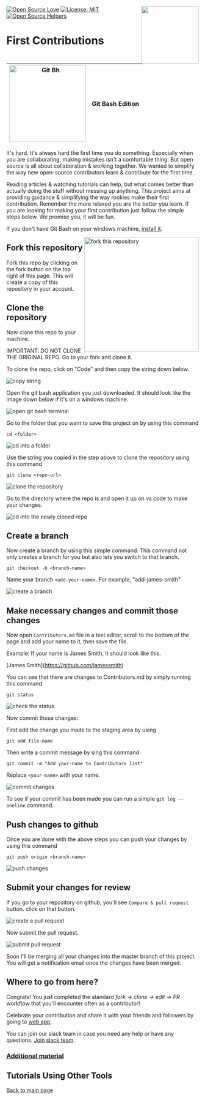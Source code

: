 [![Open Source Love](https://badges.frapsoft.com/os/v1/open-source.svg?v=103)](https://github.com/ellerbrock/open-source-badges/)
[<img align="right" width="150" src="https://firstcontributions.github.io/assets/gui-tool-tutorials/github-desktop-old-version-tutorial/join-slack-team.png">](https://join.slack.com/t/firstcontributors/shared_invite/zt-1hg51qkgm-Xc7HxhsiPYNN3ofX2_I8FA)
[![License: MIT](https://img.shields.io/badge/License-MIT-green.svg)](https://opensource.org/licenses/MIT)
[![Open Source Helpers](https://www.codetriage.com/roshanjossey/first-contributions/badges/users.svg)](https://www.codetriage.com/roshanjossey/first-contributions)

# First Contributions

| <img alt="Git Bh" src="https://cdn.icon-icons.com/icons2/2699/PNG/512/git_scm_logo_icon_170096.png" width="200"> | Git Bash Edition |
| ------------------------------------------------------------------------------------------------------------------ | ---------------- |

It's hard. It's always hard the first time you do something. Especially when you are collaborating, making mistakes isn't a comfortable thing. But open source is all about collaboration & working together. We wanted to simplify the way new open-source contributors learn & contribute for the first time.

Reading articles & watching tutorials can help, but what comes better than actually doing the stuff without messing up anything. This project aims at providing guidance & simplifying the way rookies make their first contribution. Remember the more relaxed you are the better you learn. If you are looking for making your first contribution just follow the simple steps below. We promise you, it will be fun.

If you don't have Git Bash on your windows machine, [install it](https://git-scm.com/download/win).

<img align="right" width="300" src="https://firstcontributions.github.io/assets/gui-tool-tutorials/github-desktop-tutorial/fork.png" alt="fork this repository" />

## Fork this repository

Fork this repo by clicking on the fork button on the top right of this page.
This will create a copy of this repository in your account.

## Clone the repository

Now clone this repo to your machine.

IMPORTANT: DO NOT CLONE THE ORIGINAL REPO. Go to your fork and clone it.

To clone the repo, click on "Code" and then copy the string down below.

<img src="https://firstcontributions.github.io/assets/cli-tool-tutorials/git-bash-windows-tutorial/gb-clone-1.png" alt="copy string" />

Open the git bash application you just downloaded. It should look like the image down below if it's on a windows machine.

<img src="https://firstcontributions.github.io/assets/cli-tool-tutorials/git-bash-windows-tutorial/gb-terminal-1.png" alt="open git bash terminal" />

Go to the folder that you want to save this project on by using this command

`cd <folder>`

<img src="https://firstcontributions.github.io/assets/cli-tool-tutorials/git-bash-windows-tutorial/gb-terminal-2.png" alt="cd into a folder" />

Use the string you copied in the step above to clone the repository using this command

`git clone <repo-url>`

<img src="https://firstcontributions.github.io/assets/cli-tool-tutorials/git-bash-windows-tutorial/gb-clone-2.png" alt="clone the repository" />

Go to the directory where the repo is and open it up on vs code to make your changes.

<img src="https://firstcontributions.github.io/assets/cli-tool-tutorials/git-bash-windows-tutorial/gb-terminal-3.png" alt="cd into the newly cloned repo" />

## Create a branch

Now create a branch by using this simple command. This command not only creates a branch for you but also lets you switch to that branch.

```
git checkout -b <branch-name>
```

Name your branch `<add-your-name>`. For example, "add-james-smith"

<img src="https://firstcontributions.github.io/assets/cli-tool-tutorials/git-bash-windows-tutorial/gb-branch.png" alt="create a branch" />

## Make necessary changes and commit those changes

Now open `Contributors.md` file in a text editor, scroll to the bottom of the page and add your name to it, then save the file.

Example: If your name is James Smith, It should look like this.

\[James Smith](https://github.com/jamessmith)

You can see that there are changes to Contributors.md by simply running this command

`git status`

<img src="https://firstcontributions.github.io/assets/cli-tool-tutorials/git-bash-windows-tutorial/gb-status.png" alt="check the status" />

Now commit those changes:

First add the change you made to the staging area by using

`git add file-name`

Then write a commit message by sing this command

`git commit -m "Add your-name to Contributors list"`

Replace `<your-name>` with your name.

<img src="https://firstcontributions.github.io/assets/cli-tool-tutorials/git-bash-windows-tutorial/gb-commit.png" alt="commit changes" />

To see if your commit has been made you can run a simple `git log --oneline` command.

## Push changes to github

Once you are done with the above steps you can push your changes by using this command

`git push origin <branch-name>`

<img src="https://firstcontributions.github.io/assets/cli-tool-tutorials/git-bash-windows-tutorial/gb-push.png" alt="push changes" />

## Submit your changes for review

If you go to your repository on github, you'll see `Compare & pull request` button. click on that button.

<img src="https://firstcontributions.github.io/assets/gui-tool-tutorials/github-desktop-tutorial/compare-and-pull.png" alt="create a pull request" />

Now submit the pull request.

<img src="https://firstcontributions.github.io/assets/gui-tool-tutorials/github-desktop-tutorial/submit-pull-request.png" alt="submit pull request" />

Soon I'll be merging all your changes into the master branch of this project. You will get a notification email once the changes have been merged.

## Where to go from here?

Congrats! You just completed the standard _fork -> clone -> edit -> PR_ workflow that you'll encounter often as a contributor!

Celebrate your contribution and share it with your friends and followers by going to [web app](https://firstcontributions.github.io#social-share).

You can join our slack team in case you need any help or have any questions. [Join slack team](https://join.slack.com/t/firstcontributors/shared_invite/zt-1hg51qkgm-Xc7HxhsiPYNN3ofX2_I8FA).

### [Additional material](../additional-material/git_workflow_scenarios/additional-material.md)

## Tutorials Using Other Tools

[Back to main page](https://github.com/firstcontributions/first-contributions#tutorials-using-other-tools)
